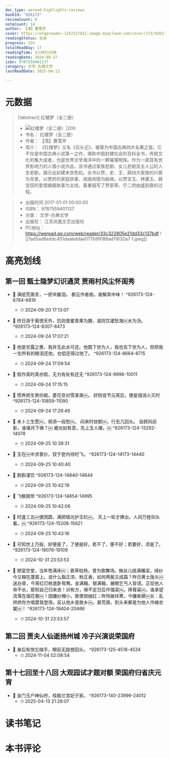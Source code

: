 ```yaml
---
doc_type: weread-highlights-reviews
bookId: "926173"
reviewCount: 0
noteCount: 14
author: 【清】曹雪芹
cover: https://wfqqreader-1252317822.image.myqcloud.com/cover/173/926173/t7_926173.jpg
readingStatus: 在读
progress: 15%
totalReadDay: 17
readingTime: 3小时51分钟
readingDate: 2024-08-27
isbn: 9787559401137
category: 文学-古典文学
lastReadDate: 2025-04-13

---
```

# 元数据
> [!abstract] 红楼梦（全二册）
> - ![ 红楼梦（全二册）|200](https://wfqqreader-1252317822.image.myqcloud.com/cover/173/926173/t7_926173.jpg)
> - 书名： 红楼梦（全二册）
> - 作者： 【清】曹雪芹
> - 简介： 《红楼梦》又名《石头记》，被尊为中国古典四大名著之首。它不仅是中国古典小说第一之作，堪称中国封建社会的百科全书，传统文化的集大成者，也是世界文学海洋中的一颗璀璨明珠。作为一部具有世界影响力的人情小说作品，该书通过家族悲剧、女儿悲剧及主人公的人生悲剧，揭示出封建末世危机。全书以贾、史、王、薛四大家族的兴衰为背景，以贾府的家庭琐事、闺阁闲情为脉络，以贾宝玉、林黛玉、薛宝钗的爱情婚姻故事为主线，着重描写了贾家荣、宁二府由盛到衰的过程。

> - 出版时间 2017-01-01 00:00:00
> - ISBN： 9787559401137
> - 分类： 文学-古典文学
> - 出版社： 江苏凤凰文艺出版社
> - PC地址：https://weread.qq.com/web/reader/33c322805e21dd33c137bdf
![[1ad5ad6eddc451daabddae077b99186ad11632a7 1.jpeg]]
# 高亮划线

## 第一回 甄士隐梦幻识通灵 贾雨村风尘怀闺秀


- 📌 满纸荒唐言，一把辛酸泪。
   都云作者痴，谁解其中味！  ^926173-124-6764-6819
    - ⏱ 2024-09-20 17:13:07 

- 📌 终日游于离恨天外，饥则食蜜青果为膳，渴则饮灌愁海￼水为汤。  ^926173-124-8307-8473
    - ⏱ 2024-09-24 17:07:21 

- 📌 他是甘露之惠，我并无此水可还。他既下世为人，我也去下世为人，但把我一生所有的眼泪还他，也偿还得过他了。  ^926173-124-8664-8715
    - ⏱ 2024-09-24 17:09:54 

- 📌 假作真时真亦假，无为有处有还无  ^926173-124-9996-10011
    - ⏱ 2024-09-24 17:15:15 

- 📌 惯养娇生笑你痴，菱花空对雪澌澌￼。
   好防佳节元宵后，便是烟消火灭时  ^926173-124-10859-11090
    - ⏱ 2024-09-24 17:29:49 

- 📌 未卜三生愿￼，频添一段愁￼。
   闷来时敛额￼，行去几回头。
   自顾风前影，谁堪月下俦？￼
   蟾光如有意，先上玉人楼。￼  ^926173-124-13292-14078
    - ⏱ 2024-09-25 10:39:31 

- 📌 玉在￼中求善价，钗于奁内待时飞。  ^926173-124-14173-14440
    - ⏱ 2024-09-25 10:40:40 

- 📌 款斟漫饮  ^926173-124-14840-14844
    - ⏱ 2024-09-25 10:42:19 

- 📌 飞觥限斝  ^926173-124-14854-14995
    - ⏱ 2024-09-25 10:42:06 

- 📌 时逢三五￼便团圆，满把晴光护玉栏￼。
   天上一轮才捧出，人间万姓仰头看。￼  ^926173-124-15208-15621
    - ⏱ 2024-09-25 10:43:16 

- 📌 可知世上万般，好便是了，了便是好。若不了，便不好；若要好，须是了。  ^926173-124-19076-19109
    - ⏱ 2024-10-31 23:53:53 

- 📌 陋室空堂，当年笏满床￼；衰草枯杨，曾为歌舞场。蛛丝儿结满雕梁，绿纱今又糊在蓬窗上。说什么脂正浓、粉正香，如何两鬓又成霜？昨日黄土陇头￼送白骨，今宵红灯帐底卧鸳鸯。金满箱，银满箱，展眼乞丐人皆谤。正叹他人命不长，那知自己归来丧！训有方，保不定日后作强梁￼。择膏粱￼，谁承望流落在烟花巷￼！因嫌纱帽小，致使锁枷扛；昨怜破袄寒，今嫌紫蟒￼长：乱烘烘你方唱罢我登场，反认他乡是故乡￼。甚荒唐，到头来都是为他人作嫁衣裳￼！  ^926173-124-19404-20466
    - ⏱ 2024-10-31 23:53:57 
## 第二回 贾夫人仙逝扬州城 冷子兴演说荣国府


- 📌 身后有馀忘缩手，眼前无路想回头。  ^926173-125-4518-4534
    - ⏱ 2024-11-04 02:08:54 
## 第十七回至十八回 大观园试才题对额 荣国府归省庆元宵


- 📌 金门玉户神仙府，桂殿兰宫妃子家。  ^926173-140-23996-24012
    - ⏱ 2025-04-13 21:28:07 
# 读书笔记

# 本书评论
